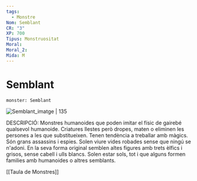 ```yaml
---
tags:
  - Monstre
Nom: Semblant
CR: "3"
XP: 700
Tipus: Monstruositat
Moral: 
Moral_2: 
Mida: M
---
```

# Semblant

```statblock
monster: Semblant
```

![Semblant_imatge | 135](https://www.dndbeyond.com/avatars/thumbnails/30782/216/1000/1000/638061954905389630.png)

DESCRIPCIÓ: 
Monstres humanoides que poden imitar el físic de gairebé qualsevol humanoide. Criatures llestes però dropes, maten o eliminen les persones a les que substitueixen. Tenen tendència a treballar amb màgics. Són grans assassins i espies. Solen viure vides robades sense que ningú se n'adoni. En la seva forma original semblen altes figures amb trets èlfics i grisos, sense cabell i ulls blancs. Solen estar sols, tot i que alguns formen families amb humanoides o altres semblants.

[[Taula de Monstres]]
